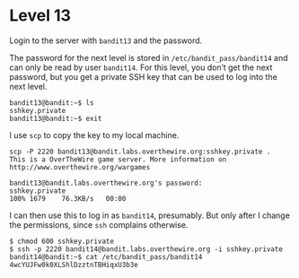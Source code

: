 # Level 13

Login to the server with `bandit13` and the password.

The password for the next level is stored in `/etc/bandit_pass/bandit14` and can
only be read by user `bandit14`. For this level, you don’t get the next password,
but you get a private SSH key that can be used to log into the next level.

    bandit13@bandit:~$ ls
    sshkey.private
    bandit13@bandit:~$ exit

I use `scp` to copy the key to my local machine.

    scp -P 2220 bandit13@bandit.labs.overthewire.org:sshkey.private .
    This is a OverTheWire game server. More information on http://www.overthewire.org/wargames

    bandit13@bandit.labs.overthewire.org's password: 
    sshkey.private                                                     100% 1679    76.3KB/s   00:00

I can then use this to log in as `bandit14`, presumably. But only after I change the permissions, since `ssh` complains otherwise.

    $ chmod 600 sshkey.private
    $ ssh -p 2220 bandit14@bandit.labs.overthewire.org -i sshkey.private
    bandit14@bandit:~$ cat /etc/bandit_pass/bandit14
    4wcYUJFw0k0XLShlDzztnTBHiqxU3b3e

